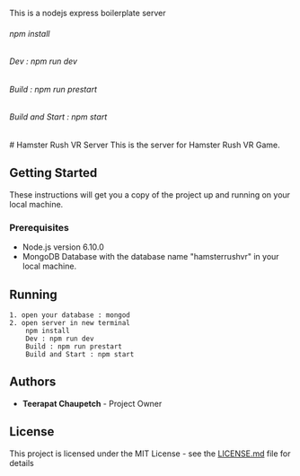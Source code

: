 <p>This is a nodejs express boilerplate server</p>
<h6>npm install</h6>
<h6>Dev : npm run dev</h6>
<h6>Build : npm run prestart</h6>
<h6>Build and Start : npm start</h6>
# Hamster Rush VR Server
This is the server for Hamster Rush VR Game.

## Getting Started

These instructions will get you a copy of the project up and running on your local machine. 

### Prerequisites

* Node.js version 6.10.0
* MongoDB Database with the database name "hamsterrushvr" in your local machine.

## Running
```
1. open your database : mongod
2. open server in new terminal
    npm install
    Dev : npm run dev
    Build : npm run prestart
    Build and Start : npm start
```

## Authors

* **Teerapat Chaupetch** - Project Owner

## License

This project is licensed under the MIT License - see the [LICENSE.md](LICENSE.md) file for details
